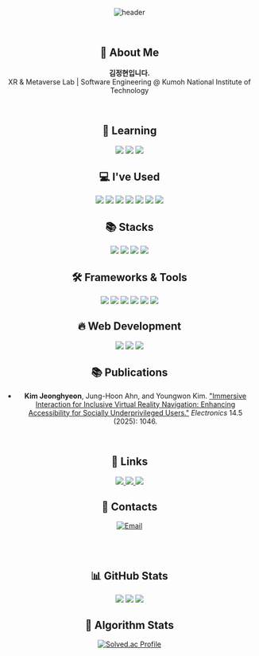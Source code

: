 <div align="center">
   
  ![header](https://capsule-render.vercel.app/api?type=rounded&color=timeGradient&text=Welcome%20to%20JeongHyeon2's%20GitHub%20👋&animation=twinkling&fontSize=40&fontAlignY=50&fontAlign=50&height=180)

  <br/>

  ## 👋 About Me  
  **김정현입니다.** <br>
  XR & Metaverse Lab | Software Engineering @ Kumoh National Institute of Technology
  
  <br/>

  ## 🌱 Learning  
  <img src="https://img.shields.io/badge/C%23-512BD4?style=flat-square&logo=csharp&logoColor=white" />
  <img src="https://img.shields.io/badge/Unity-FFFFFF?style=flat-square&logo=unity&logoColor=black" />
  <img src="https://img.shields.io/badge/Swift-F05138?style=flat-square&logo=Swift&logoColor=white"/>

  <br/>

  ## 💻 I've Used  
  <img src="https://img.shields.io/badge/NestJs-ea2845?style=flat-square&logo=nestjs&logoColor=white"/>
  <img src="https://shields.io/badge/TypeScript-3178C6?logo=TypeScript&logoColor=FFF&style=flat-square"/>
  <img src="https://img.shields.io/badge/Firebase-FFCA28?style=flat-square&logo=firebase&logoColor=black"/>
  <img src="https://img.shields.io/badge/Jetpack%20Compose-4285F4?&logo=jetpack%20compose&logoColor=white&style=flat-square"/>
  <img src="https://img.shields.io/badge/Python-3776AB?style=flat-square&logo=python&logoColor=white"/>
  <img src="https://img.shields.io/badge/SpringBoot-6DB33F?style=flat-square&logo=Spring&logoColor=white"/>
  <img src="https://img.shields.io/badge/Raspberry%20Pi-A22846?style=flat-square&logo=Raspberry%20Pi&logoColor=white"/>

  <br/>

  ## 📚 Stacks  
  <img src="https://img.shields.io/badge/Java-007396?style=flat-square&logo=Java&logoColor=white"/>
  <img src="https://img.shields.io/badge/C++-00599C?style=flat-square&logo=cplusplus&logoColor=white"/>
  <img src="https://img.shields.io/badge/Mysql-4479A1?style=flat-square&logo=Mysql&logoColor=white"/>
  <img src="https://img.shields.io/badge/Git-F05032?style=flat-square&logo=Git&logoColor=white"/>

  <br/>

  ## 🛠 Frameworks & Tools  
  <img src="https://img.shields.io/badge/Flutter-02569B?style=flat-square&logo=Flutter&logoColor=white"/>
  <img src="https://img.shields.io/badge/Dart-02569B?style=flat-square&logo=dart&logoColor=white"/>
  <img src="https://img.shields.io/badge/Kotlin-7F52FF?style=flat-square&logo=kotlin&logoColor=white"/>
  <img src="https://img.shields.io/badge/Android-3DDC84?style=flat-square&logo=Android&logoColor=white"/>
  <img src="https://img.shields.io/badge/ReactJs-61DAFB?logo=react&logoColor=white&style=flat-square"/>
  <img src="https://img.shields.io/badge/Slack-4A154B?style=flat-square&logo=slack&logoColor=white"/>


  <br/>

  ## 🔥 Web Development  
  <img src="https://shields.io/badge/JavaScript-F7DF1E?logo=JavaScript&logoColor=000&style=flat-square"/>
  <img src="https://img.shields.io/badge/HTML-FFA500?style=flat-square&logo=html5&logoColor=white"/>
  <img src="https://img.shields.io/badge/CSS-1572B6?style=flat-square&logo=css3&logoColor=white"/>
  
  <br/>

  ## 📚 Publications
  - **Kim Jeonghyeon**, Jung-Hoon Ahn, and Youngwon Kim. ["Immersive Interaction for Inclusive Virtual Reality Navigation: Enhancing Accessibility for Socially Underprivileged Users."](https://doi.org/10.3390/electronics14051046) *Electronics* 14.5 (2025): 1046.
   <br/>


  ## 🔗 Links  
  <a href="https://velog.io/@dnrgusrla1/posts">
    <img src="https://img.shields.io/badge/Velog-00000?style=flat-square"/>
  </a>
  <a href="https://sites.google.com/view/xrlab-kit/home?authuser=0">
    <img src="https://img.shields.io/badge/XRMLab연구실-00000?style=flat-square"/>
  </a>
    <a href="https://scholar.google.co.kr/citations?user=k_uM_U0AAAAJ">
    <img src="https://img.shields.io/badge/Google Scholar-00000?style=flat-square"/>
  </a>
  

  <br/>

  ## 📩 Contacts  
  <a href="mailto:3575253@gmail.com">
    <img src="https://img.shields.io/badge/Email-3575253@gmail.com-blue?style=flat-square&logo=gmail" alt="Email">
  </a>

  <br/><br/>

  ## 📊 GitHub Stats  
  <img src="http://github-profile-summary-cards.vercel.app/api/cards/profile-details?username=JeongHyeon2&theme=github"/>
  <img src="http://github-profile-summary-cards.vercel.app/api/cards/most-commit-language?username=JeongHyeon2&theme=github"/>
  <img src="http://github-profile-summary-cards.vercel.app/api/cards/stats?username=JeongHyeon2&theme=github"/>  

  <br/>

  ## 🎯 Algorithm Stats  
  [![Solved.ac Profile](http://mazassumnida.wtf/api/v2/generate_badge?boj=dnrgusrla1)](https://solved.ac/dnrgusrla1/)

</div>
